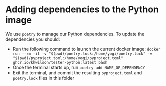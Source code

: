 # Adding dependencies to the Python image

We use `poetry` to manage our Python dependencies. To update the dependencies you should:
  * Run the following command to launch the current docker image:
    `docker run --rm -it -v "$(pwd)/poetry.lock:/home/yogi/poetry.lock" -v "$(pwd)/pyproject.toml:/home/yogi/pyproject.toml" ghcr.io/khwilson/tester-python:latest bash`
  * Once the terminal starts up, run `poetry add NAME_OF_DEPENDENCY`
  * Exit the terminal, and commit the resulting `pyproject.toml` and `poetry.lock` files in this folder
